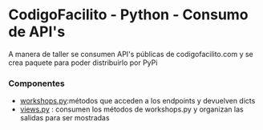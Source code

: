 CodigoFacilito - Python - Consumo de API's
======

A manera de taller se consumen API's públicas de codigofacilito.com y se crea paquete para poder distribuirlo por PyPi

### Componentes
* [workshops.py](https://github.com/fabenitez-dev/python_package/blob/work_artic/codigofacilito/workshops.py):métodos que acceden a los endpoints y devuelven dicts
* [views.py](https://github.com/fabenitez-dev/python_package/blob/work_artic/codigofacilito/views.py) : consumen los métodos de workshops.py y organizan las salidas para ser mostradas









